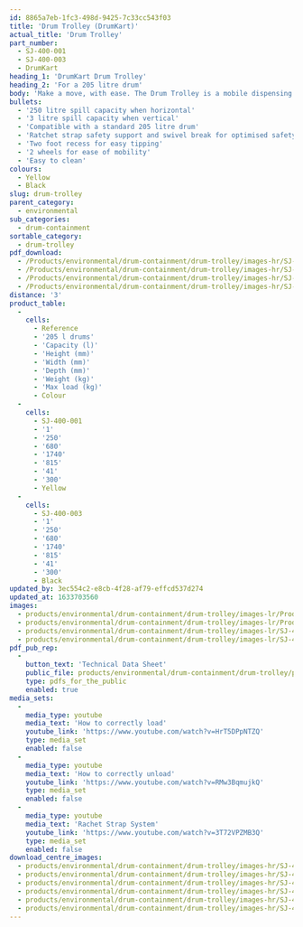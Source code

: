 ```yaml
---
id: 8865a7eb-1fc3-498d-9425-7c33cc543f03
title: 'Drum Trolley (DrumKart)'
actual_title: 'Drum Trolley'
part_number:
  - SJ-400-001
  - SJ-400-003
  - DrumKart
heading_1: 'DrumKart Drum Trolley'
heading_2: 'For a 205 litre drum'
body: 'Make a move, with ease. The Drum Trolley is a mobile dispensing unit for a standard 205 litre drum.'
bullets:
  - '250 litre spill capacity when horizontal'
  - '3 litre spill capacity when vertical'
  - 'Compatible with a standard 205 litre drum'
  - 'Ratchet strap safety support and swivel break for optimised safety'
  - 'Two foot recess for easy tipping'
  - '2 wheels for ease of mobility'
  - 'Easy to clean'
colours:
  - Yellow
  - Black
slug: drum-trolley
parent_category:
  - environmental
sub_categories:
  - drum-containment
sortable_category:
  - drum-trolley
pdf_download:
  - /Products/environmental/drum-containment/drum-trolley/images-hr/SJ-400-001_01.jpg
  - /Products/environmental/drum-containment/drum-trolley/images-hr/SJ-400-001_02.jpg
  - /Products/environmental/drum-containment/drum-trolley/images-hr/SJ-400-001_03.jpg
  - /Products/environmental/drum-containment/drum-trolley/images-hr/SJ-400-003_01.jpg
distance: '3'
product_table:
  -
    cells:
      - Reference
      - '205 l drums'
      - 'Capacity (l)'
      - 'Height (mm)'
      - 'Width (mm)'
      - 'Depth (mm)'
      - 'Weight (kg)'
      - 'Max load (kg)'
      - Colour
  -
    cells:
      - SJ-400-001
      - '1'
      - '250'
      - '680'
      - '1740'
      - '815'
      - '41'
      - '300'
      - Yellow
  -
    cells:
      - SJ-400-003
      - '1'
      - '250'
      - '680'
      - '1740'
      - '815'
      - '41'
      - '300'
      - Black
updated_by: 3ec554c2-e8cb-4f28-af79-effcd537d274
updated_at: 1633703560
images:
  - products/environmental/drum-containment/drum-trolley/images-lr/Product_Image_776x776_(518x518_focus_area)-SJ-400-001_02.jpg
  - products/environmental/drum-containment/drum-trolley/images-lr/Product_Image_776x776_(518x518_focus_area)-SJ-400-001_01.jpg
  - products/environmental/drum-containment/drum-trolley/images-lr/SJ-400-003_02.jpg
  - products/environmental/drum-containment/drum-trolley/images-lr/SJ-400-003_01.jpg
pdf_pub_rep:
  -
    button_text: 'Technical Data Sheet'
    public_file: products/environmental/drum-containment/drum-trolley/pdf-lr/EV-Drum-Trolley-TD_EN.pdf
    type: pdfs_for_the_public
    enabled: true
media_sets:
  -
    media_type: youtube
    media_text: 'How to correctly load'
    youtube_link: 'https://www.youtube.com/watch?v=HrT5DPpNTZQ'
    type: media_set
    enabled: false
  -
    media_type: youtube
    media_text: 'How to correctly unload'
    youtube_link: 'https://www.youtube.com/watch?v=RMw3BqmujkQ'
    type: media_set
    enabled: false
  -
    media_type: youtube
    media_text: 'Rachet Strap System'
    youtube_link: 'https://www.youtube.com/watch?v=3T72VPZMB3Q'
    type: media_set
    enabled: false
download_centre_images:
  - products/environmental/drum-containment/drum-trolley/images-hr/SJ-400-001_04.jpg
  - products/environmental/drum-containment/drum-trolley/images-hr/SJ-400-001_05.jpg
  - products/environmental/drum-containment/drum-trolley/images-hr/SJ-400-001_06.jpg
  - products/environmental/drum-containment/drum-trolley/images-hr/SJ-400-003_01.jpg
  - products/environmental/drum-containment/drum-trolley/images-hr/SJ-400-003_02.jpg
  - products/environmental/drum-containment/drum-trolley/images-hr/SJ-400-003_03.jpg
---
```

